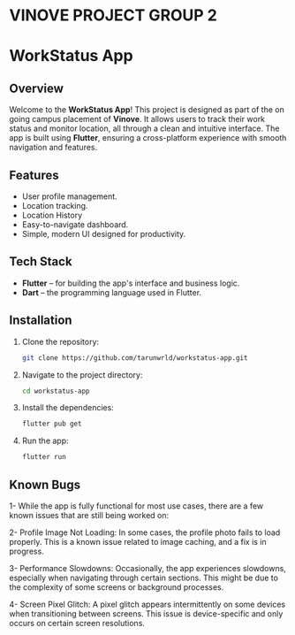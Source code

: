 # VINOVE PROJECT GROUP 2

# WorkStatus App 

## Overview

Welcome to the **WorkStatus App**! This project is designed as part of the on going campus placement of **Vinove**. It allows users to track their work status and monitor location, all through a clean and intuitive interface. The app is built using **Flutter**, ensuring a cross-platform experience with smooth navigation and features.

## Features

- User profile management.
- Location tracking.
- Location History
- Easy-to-navigate dashboard.
- Simple, modern UI designed for productivity.

## Tech Stack

- **Flutter** – for building the app's interface and business logic.
- **Dart** – the programming language used in Flutter.

## Installation

1. Clone the repository:

   ```bash
   git clone https://github.com/tarunwrld/workstatus-app.git
   
2. Navigate to the project directory:

   ```bash
   cd workstatus-app

3. Install the dependencies:

   ```bash
   flutter pub get

4. Run the app:

   ```bash
   flutter run


## Known Bugs

1- While the app is fully functional for most use cases, there are a few known issues that are still being worked on:

2- Profile Image Not Loading: In some cases, the profile photo fails to load properly. This is a known issue related to image caching, and a fix is in progress.

3- Performance Slowdowns: Occasionally, the app experiences slowdowns, especially when navigating through certain sections. This might be due to the complexity of some screens or background processes.

4- Screen Pixel Glitch: A pixel glitch appears intermittently on some devices when transitioning between screens. This issue is device-specific and only occurs on certain screen resolutions.



